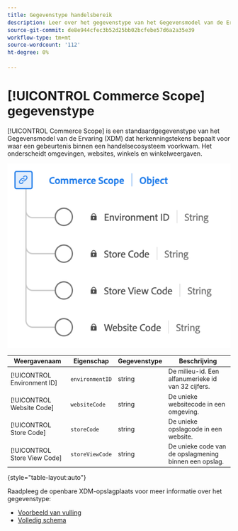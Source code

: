 ```yaml
---
title: Gegevenstype handelsbereik
description: Leer over het gegevenstype van het Gegevensmodel van de Ervaring van het Bereik van de Handel (XDM).
source-git-commit: de8e944cfec3b52d25bb02bcfebe57d6a2a35e39
workflow-type: tm+mt
source-wordcount: '112'
ht-degree: 0%

---
```


# [!UICONTROL Commerce Scope] gegevenstype

[!UICONTROL Commerce Scope] is een standaardgegevenstype van het Gegevensmodel van de Ervaring (XDM) dat herkenningstekens bepaalt voor waar een gebeurtenis binnen een handelsecosysteem voorkwam. Het onderscheidt omgevingen, websites, winkels en winkelweergaven.

![Een diagram van het gegevenstype Commerce Scope.](../images/data-types/commerce-scope.png)

| Weergavenaam | Eigenschap | Gegevenstype | Beschrijving |
|---------------------------------|-------------------|-----------|-------------------------------------------------------|
| [!UICONTROL Environment ID] | `environmentID` | string | De milieu-id. Een alfanumerieke id van 32 cijfers. |
| [!UICONTROL Website Code] | `websiteCode` | string | De unieke websitecode in een omgeving. |
| [!UICONTROL Store Code] | `storeCode` | string | De unieke opslagcode in een website. |
| [!UICONTROL Store View Code] | `storeViewCode` | string | De unieke code van de opslagmening binnen een opslag. |

{style="table-layout:auto"}

Raadpleeg de openbare XDM-opslagplaats voor meer informatie over het gegevenstype:

* [Voorbeeld van vulling](https://github.com/adobe/xdm/blob/master/components/datatypes/commercescope.example.1.json)
* [Volledig schema](https://github.com/adobe/xdm/blob/master/components/datatypes/commercescope.schema.json)
